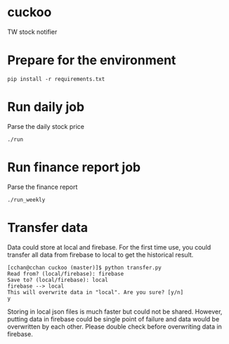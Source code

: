 cuckoo
======

TW stock notifier

# Prepare for the environment
```
pip install -r requirements.txt
```

# Run daily job
Parse the daily stock price
```
./run
```

# Run finance report job
Parse the finance report
```
./run_weekly
```

# Transfer data
Data could store at local and firebase. For the first time use, you could transfer all data from firebase to local to get the historical result. 

```
[cchan@cchan cuckoo (master)]$ python transfer.py
Read from? (local/firebase): firebase
Save to? (local/firebase): local
firebase --> local
This will overwrite data in "local". Are you sure? [y/n]
y
```
Storing in local json files is much faster but could not be shared. However, putting data in firebase could be single point of failure and data would be overwritten by each other. Please double check before overwriting data in firebase.
